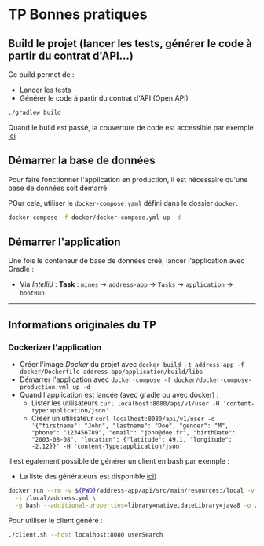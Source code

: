 # TP Bonnes pratiques

## Build le projet (lancer les tests, générer le code à partir du contrat d'API...)

Ce build permet de :
- Lancer les tests
- Générer le code à partir du contrat d'API (Open API)

```bash
./gradlew build
```

Quand le build est passé, la couverture de code est accessible par exemple [ici](address-app/domain/build/reports/jacoco/test/html/index.html)

## Démarrer la base de données

Pour faire fonctionner l'application en production, il est nécessaire qu'une base de données soit démarré.

POur cela, utiliser le `docker-compose.yaml` défini dans le dossier `docker`.

```bash
docker-compose -f docker/docker-compose.yml up -d 
```

## Démarrer l'application

Une fois le conteneur de base de données créé, lancer l'application avec Gradle :
- Via *IntelliJ* : **Task** : `mines` -> `address-app` -> `Tasks` -> `application` -> `bootRun`

---

## Informations originales du TP

### Dockerizer l'application

- Créer l'image *Docker* du projet avec `docker build -t address-app -f docker/Dockerfile address-app/application/build/libs`
- Démarrer l'application avec `docker-compose -f docker/docker-compose-production.yml up -d`
- Quand l'application est lancée (avec gradle ou avec docker) : 
    - Lister les utilisateurs `curl localhost:8080/api/v1/user -H 'content-type:application/json'`
    - Créer un utilisateur `curl localhost:8080/api/v1/user -d '{"firstname": "John", "lastname": "Doe", "gender": "M", "phone": "123456789", "email": "john@doe.fr", "birthDate": "2003-08-08", "location": {"latitude": 49.1, "longitude": -2.12}}' -H 'content-Type:application/json'`

Il est également possible de générer un client en bash par exemple :
- La liste des générateurs est disponible [ici](https://openapi-generator.tech/docs/generators/))

```bash
docker run --rm -v ${PWD}/address-app/api/src/main/resources:/local -v ${PWD}/build/client:/out openapitools/openapi-generator-cli generate \
  -i /local/address.yml \
  -g bash --additional-properties=library=native,dateLibrary=java8 -o /out
```

Pour utiliser le client généré : 

```bash
./client.sh --host localhost:8080 userSearch
```